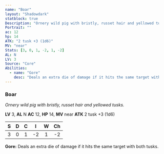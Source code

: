 ```yaml
---
name: "Boar"
layout: "Shadowdark"
statblock: true
Description: "Ornery wild pig with bristly, russet hair and yellowed tusks."
Portrait: ""
ac: 12
hp: 14
ATK: "2 tusk +3 (1d6)"
MV: "near"
Stats: [3, 0, 1, -2, 1, -2]
AL: N
LV: 3
Source: "Core"
Abilities:
  - name: "Gore"
    desc: "Deals an extra die of damage if it hits the same target with both tusks."
---
```


### Boar

_Ornery wild pig with bristly, russet hair and yellowed tusks._

**LV** 3, **AL** N
**AC** 12, **HP** 14, **MV** near
**ATK** 2 tusk +3 (1d6)

|  S  |  D  |  C  |  I  |  W  |  Ch  |
|:---:|:---:|:---:|:---:|:---:|:----:|
| 3 | 0 | 1 | -2 | 1 | -2 |

**Gore:** Deals an extra die of damage if it hits the same target with both tusks.

